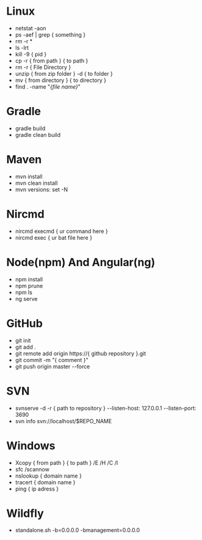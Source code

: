# Linux
- netstat -aon
- ps -aef | grep { something }
- rm -r *
- ls -lrt
- kill -9 { pid }
- cp -r { from path } { to path }
- rm -r { File Directory }
- unzip { from zip folder } -d { to folder }
- mv { from directory } { to directory }
- find . -name "*{file name}*"

# Gradle
- gradle build
- gradle clean build

# Maven
- mvn install
- mvn clean install
- mvn versions: set -N

# Nircmd
- nircmd execmd { ur command here }
- nircmd exec { ur bat file here }

# Node(npm) And Angular(ng)
- npm install
- npm prune
- npm ls
- ng serve

# GitHub
- git init
- git add .
- git remote add origin https://{ github repository }.git
- git commit -m "{ comment }"
- git push origin master --force

# SVN
- svnserve -d -r { path to repository } --listen-host: 127.0.0.1 --listen-port: 3690
- svn info svn://localhost/$REPO_NAME

# Windows
- Xcopy { from path } { to path } /E /H /C /I
- sfc /scannow
- nslookup { domain name }
- tracert { domain name }
- ping { ip adress }

# Wildfly
- standalone.sh -b=0.0.0.0 -bmanagement=0.0.0.0
